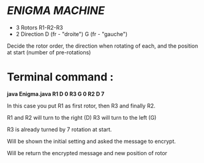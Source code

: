 # ***ENIGMA MACHINE***

* 3 Rotors R1-R2-R3
* 2 Direction D (fr - "droite") G (fr - "gauche")

Decide the rotor order, the direction when rotating of each, and the position at start (number of pre-rotations)

# Terminal command :

**java Enigma.java R1 D 0 R3 G 0 R2 D 7**

In this case you put R1 as first rotor, then R3 and finally R2.

R1 and R2 will turn to the right (D)
R3 will turn to the left (G)

R3 is already turned by 7 rotation at start.

Will be shown the initial setting and asked the message to encrypt.

Will be return the encrypted message and new position of rotor
